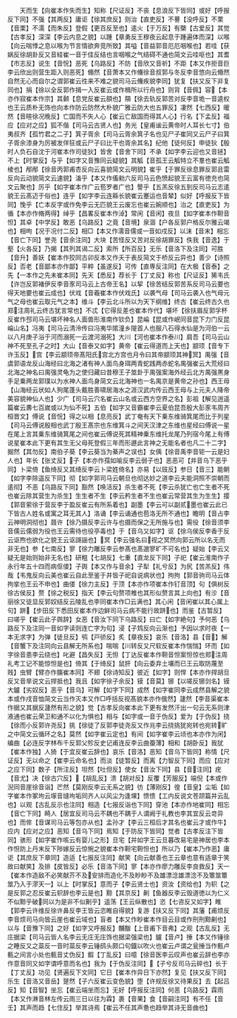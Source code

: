 <!-- { "loadSidebar": true } -->
　　天而生【向崔本作失而生】知称【尺证反】不丧【息浪反下皆同】或好【呼报反下同】不强【其两反】庸讵【徐其庶反】则治【直吏反】不謩【没呼反】不栗【音栗】不濡【而朱反】登假【更百反至也】逺火【于万反】有槩【古爱反】其觉【古孝反】深深【李云内息之貌】以踵【章勇反王穆夜云起息于踵遍体而深】以喉【向云喘悸之息以喉为节言情欲奔竞所致】其嗌【音益郭音厄厄咽喉也】若哇【获娲反徐胡卦反又音絓崔一音于佳反结也言咽喉之气结碍不通也简文云哇呕也】其耆【市志反】说生【音恱】恶死【乌路反】不防【音欣又音祈】不距【本又作拒音巨李云欣出则营生距入则恶死】翛然【音萧本又作儵徐音叔郭与冬反李音悠向云翛然自然无心而自尔之谓郭崔云徃来不难之貌司马云儵疾貌李同】犹复【扶又反下非复同也】捐【徐以全反郭作揖一入反崔云或作楫所以行舟也】则背【音佩】容【本亦作寂崔本作宗】其颡【息党反崔云頟也】頯【徐去轨反郭苦对反李音垝一音逵权也王云质朴无饰也向本作防云防然大朴貌广雅云防大也五罪反】凄然【七西反】暖然【音暄徐况晚反】亡国而不失人心【崔云亡敌国而得其人心】行名【下孟反】福应【应对之应】狐不偕【司马云古贤人也】务光【皇甫谧云黄帝时人耳长七寸】伯夷叔齐【孤竹君之二子】箕子胥余【司马云胥余箕子名也见尸子崔同又云尸子曰箕子胥余漆身为厉被发佯狂或云尸子曰比干也胥余其名】纪他【徒何反】申徒狄【殷时人负石自沈于河崔本作司徒狄】皆舍【音舍下同】不承【如字李云迎也又音拯】不上【时掌反】与乎【如字又音豫同云疑貌】其觚【音孤王云觚特立不羣也崔云觚棱也】邴邴【徐音丙郭甫杏反向云喜貌简文云明貌】崔乎【于罪反徐息罪反郭且雷反向云动貌简文云速貌】滀乎【本又作傗勑六反司马云色愤起貌王云富有徳充也简文云聚也】厉乎【如字崔本作广云苞罗者广也】謷乎【五羔反徐五到反司马云志逺貌王云髙迈于俗也】连乎【如字李云连緜长貌崔云蹇运也音辇】似好【呼报反下皆同】悗乎【亡本反字或作免李云无匹貌王云废忘也崔云婉顺也】治之【直吏反】为循【本亦作脩两得】绰乎【昌畧反崔本作淖】常闲【音闲】夜旦【如字崔本作靼音怛】其卓【中学反】敢恶【乌路反】之竟【音境】泉涸【户各反郭户格反尔雅云竭也】相呴【况于况付二反】相□【本又作濡音儒或一音如戍反】以沫【音末】相忘【音亡下同】誉尧【音余注同】大块【苦怪反又苦对反徐胡罪反】佚我【音逸】于壑【火各反】乃揭【其列其谒二反】索所【所百反】无乐【音洛下及注同】可胜【音升】善妖【崔本作狡同古卯反本又作夭于表反简文于桥反云异也】善少【诗照反】否老【音鄙本亦作鄙】平粹【虽遂反】可传【直専反注同】在大极【音泰】之先【一本作之先未崔本同】先天【悉反】荐长于【丁丈反】称也【尺证反】狶韦氏【许岂反郭褚伊反李音豕司马云上古帝王名】以挈【徐苦结反郭苦系反司马云要也得天地要也崔云成也】伏戏【音羲崔本作伏戏氏】以袭气母【司马云袭入也气母元气之母也崔云取元气之本】维斗【李云北斗所以为天下纲维】终古【崔云终古久也郑注周礼云终古犹言常也】不忒【它得反差也崔本作代】堪坏【徐扶眉反郭孚杯反崔作邳司马云堪坏神名人面兽形淮南作钦负】昆崘【昆或作岷同音昆下力门反昆崘山名】冯夷【司马云清泠传曰冯夷华隂潼乡隄首人也服八石得水仙是为河伯一云以八月庚子浴于河而溺死一云渡河溺死】大川【河也崔本作泰川】肩吾【司马云山神不死至孔子之时】大山【音泰又如字】黄帝【崔云得道而上天也】颛顼【音专下许玉反】宫【李云颛顼帝髙阳氏宫北方宫也月令曰其帝颛顼其神冥】禺强【音虞郭语龙反山海经曰北海之渚有神人面鸟身珥两青蛇践两赤蛇名禺强崔云大荒经曰北海之神名曰禺强灵龟为之使归藏曰昔穆王子筮卦于禺强案海外经云北方禺强黒身手足乗两龙郭璞以为水神人面鸟身简文云北海神也一名禺京是黄帝之孙也】西王母【山海经云状如人狗尾蓬头戴胜善啸居海水之涯汉武内传云西王母与上元夫人降帝美容貌神仙人也】少广【司马云穴名崔云山名或云西方空界之名】彭祖【解见逍遥篇崔云夀七百嵗或以为仙不死】五伯【如字又音霸崔李云夏伯昆吾殷大彭豕韦周齐桓晋文】傅说【音恱】得之以相【息亮反】武丁奄有天下乗东维骑箕尾而比于列星【司马云傅说殷相也武丁殷王髙宗也东维箕斗之间天汉津之东维也星经曰傅说一星在尾上言其乗东维骑箕尾之间也崔云傅说死其精神乗东维托龙尾乃列宿今尾上有傅说星崔本此下更有其生无父母死登假三年而形遯此言神之无能名者也凡二十二字】掘然【其勿反】南伯子葵【李云葵当为綦声之误也】女偊【徐音禹李音钜一云是妇人也】年长【张丈反】子【本亦作孺如喻反李云弱子也】恶恶可【并音乌下恶乎同】卜梁倚【鱼绮反又其绮反李云卜梁姓倚名】亦易【以豉反】参日【音三】能朝【如字李除遥反下同】彻【如字郭司马云朝旦也彻达妙之道李云夫能洞照不崇朝而逺彻】不恶【乌路反下同】豁然【唤活反】杀生者不死【李云杀犹亡也亡生者不死也崔云除其营生为杀生】生生者不生【李云矜生者不生也崔云常营其生为生生】撄【郭音萦徐于营反李于盈反崔云有所系着也】副墨【李云可以副贰墨也崔云此已下皆古人姓名或寓之耳无其人】洛诵【李云诵通也苞洛无所不通也】瞻明【音占李云神明洞彻也】聂许【徐乃摄反李云许与也摄而保之无所施与也】需役【徐音须李音儒云儒弱为役也王云需待也役亭毒也】于【音乌又如字】讴【徐乌侯反李香于反云讴煦也欲化之貌王云讴謌謡也】冥【李云强名曰视之冥然向郭云所以名无而非无也】参【七南反】寥【徐力雕反李云参髙也髙邈寥旷不可名也】疑始【李云又疑无是始则始非无名也】研粗【七胡反】七重【直龙反下同】子祀【崔云淮南作子永行年五十四而病伛偻】子舆【本又作与音余】子犁【礼兮反】为尻【苦羔反】伟哉【韦鬼反向云美也崔云自此至鉴于井皆子祀自说病状也】拘拘【郭音驹司马云体拘挛也王云不申也】曲偻【徐力主反】于顶【本亦作项崔本作钉音顶】句【俱树反徐古侯反】赘【徐之税反】指天【李云句赘项椎也其形似赘言其上向也】有沴【音丽徐又徒显反郭奴结反云陵乱也李同崔本作□云满也】其心闲【音闲崔以其心属上句】跰【步田反下悉田反崔本作边鲜司马云病不能行故跰也】而鉴【古暂反】曰嗟乎【崔云此子舆辞】女恶【音汝下同下乌路反】曰亡【如字絶句】予何恶【乌路反下及注同一音如字读则连亡字为句】浸【子鸩反向云渐也】予因以求时夜【一本无求字】为弹【徒旦反】鸮【戸骄反】炙【章夜反】哀乐【音洛】县【音】解【音蟹下及注同向云县解无所系也】喘喘【川转反又尺软反崔本作惴惴】环而【如字徐音患李云绕也】叱避【昌失反】无怛【丁达反崔本作靼音怛案怛惊也郑注周礼考工记不能惊怛是也】倚其【于绮反】鼠肝【向云委弃土壤而已王云取防蔑至贱】虫臂【臂亦作膓崔本同】不翅【徐诗知反】彼近【如字】则悍【本亦作捍胡旦反又音旱说文云捍抵也】我且【如字徐子余反】镆【音莫】铘【以嗟反铘剑名】镆大鑪【劣奴反】恶乎【音乌】可解【如字下同】成然【如字崔同李云成然县解之貌本或作戌音恤简文云当作灭本又作□呼括反视髙貌本亦作俄然】蘧然【李音渠崔本作据又其据反蘧然有形之貌】觉【古孝反向崔本此下更有发然汗出一句云无系则津液通也崔云荣卫和通不以化为惧也】相与【如字或一音于伪反】爱为【于伪反】挠【徐而小反郭许尧反】挑【徐徒了反郭李徒尧反又作兆李云挠挑犹宛转也宛转旷之中简文云循环之名】莫然【如字崔云定也】有间【如字崔李云顷也本亦作为闲】编曲【必连反字林布千反郭父殄反史记甫连反李云曲蚕薄】相和【胡卧反】我犹【崔本作独】人猗【于宜反崔云辞也】哀乐【音洛】恶知【音乌下皆同】称情【尺证反】无以命之【崔李云命名也】而淡【徒暂反】而离【力智反下同】而应【应对之应下同】数子【所注反】坦然【吐但反】使女【音汝下同】县【音注同】疣【音尤】决【徐古穴反】【胡乱反】溃【胡对反】反覆【芳服反】端倪【本或作淣同音崖徐音诣】芒然【莫刚反李云无系之貌】彷【薄刚反】徨【音皇】尘垢【如字崔本作冢坸云塜音塳坸垢同齐人以风尘为逢堁】愦愦【工内反说文苍颉篇并云乱也】以观【古乱反示也注同】相造【七报反诣也下同】穿池【本亦作地崔同】相忘【音亡下同】畸人【居宜反司马云不耦也不耦于人谓阙于礼教也李其宜反云竒异也】而侔【音谋司马云等包亦从也】孟孙才【李云三桓后才其名也崔云才或作牛】应内【应对之应】恶知【音乌下同】焉知【于防反下皆同】觉者【古孝反注下皆同】骇形【如字崔作咳云有婴儿之形】旦宅【并如字王云旦暮改易宅是神居也李本作怛防上丹末反下陟嫁反云惊惋之貌崔本作靼宅靼怛也】所以乃【崔本乃作恶】庸讵【其庶反下章同】造适【七报反注同】献笑【向云献善也王云章也意有适章于笑故曰献笑】及排【皮皆反】必乐【音洛下同】寥【本亦作廖力雕反李良救反】天一【崔本作造敌不必笑献芥不及安排而造化不及眇眇不及雄漂淰雄漂淰不及簟筮簟筮乃入于漻天一】以上【时掌反】意而子【李云贤士也】资汝【资给也】为轵【之是反郭之忍反崔云轵辞也李云是也】黥【其京反】劓【鱼器反李云毁道徳以为仁义不似黥乎破同以为是非不似劓乎】遥荡【王云纵散也】恣【七咨反又如字】睢【郭李云许维反徐许鼻反李王皆云恣睢自得貌】复游【扶又反下同】其藩【甫烦反李音烦司马向皆云崖也崔云域也】盲者【本又作眇崔本作目云目或作刑刑黥劓也】以与【音豫下同】之好【如字又呼报反】黼黻【上音甫下音弗】之观【古乱反】无庄据梁【司马云皆人名李云无庄无庄饰也据梁强梁也】鑪【音卢】捶【本又作锤徐之睡反又之蘂反一音时蘂反李云锤鸱头颇口句鐡以吹火也崔云卢谓之瓮捶当作甀卢甀之间言小处也甀音丈伪反】鍜【丁乱反】曰噫【徐音医李云叹声也崔云辞也李亦作意音同又如字谓呼意而名也】我为【于伪反注同】【子兮反司马云碎也】长于【丁丈反】功见【贤遍反下文同】它日【崔本作异日下亦然】复见【扶又反下同】乐生【音洛又音岳】蹵然【子六反崔云变色貌】堕【许规反徐又待果反】去【起吕反】知【音智】坐忘【崔云端坐而忘】无好【呼报反注同】何恶【乌路反】霖雨【本又作淋音林左传云雨三日以往为霖】裹【音果】食【音嗣注同】有不任【音壬】其声而趋【七住反】举其诗焉【崔云不任其声惫也趋举其诗无音曲也】
